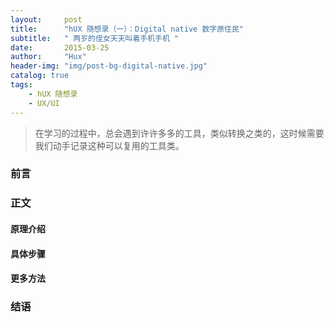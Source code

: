 ```yaml
---
layout:     post
title:      "hUX 随想录（一）：Digital native 数字原住民"
subtitle:   " 两岁的侄女天天叫着手机手机 "
date:       2015-03-25 
author:     "Hux"
header-img: "img/post-bg-digital-native.jpg"
catalog: true
tags:
    - hUX 随想录
    - UX/UI
---
```


> 在学习的过程中，总会遇到许许多多的工具，类似转换之类的，这时候需要我们动手记录这种可以复用的工具类。

### 前言
### 正文
#### 原理介绍
#### 具体步骤
#### 更多方法
### 结语
